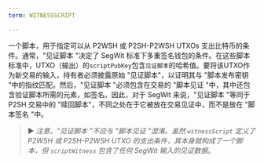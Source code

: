 ```yaml
---
term: WITNESSSCRIPT

---
```

一个脚本，用于指定可以从 P2WSH 或 P2SH-P2WSH UTXOs 支出比特币的条件。通常，"见证脚本 "决定了 SegWit 标准下多重签名钱包的条件。在这些脚本标准中，UTXO（输出）的`scriptPubKey`包含`见证脚本`的哈希值。要将该UTXO作为新交易的输入，持有者必须披露原始 "见证脚本"，以证明其与 "脚本发布密钥 "中的指纹匹配。然后，"见证脚本 "必须包含在交易的 "脚本见证 "中，其中还包含验证脚本所需的元素，如签名。因此，对于 SegWit 来说，"见证脚本 "等同于 P2SH 交易中的 "赎回脚本"，不同之处在于它被放在交易见证中，而不是放在 "脚本签名 "中。

> ► *注意，"见证脚本 "不应与 "脚本见证 "混淆。虽然 `witnessScript` 定义了 P2WSH 或 P2SH-P2WSH UTXO 的支出条件，其本身就构成了一个脚本，但 `scriptWitness` 包含了任何 SegWit 输入的见证数据*。